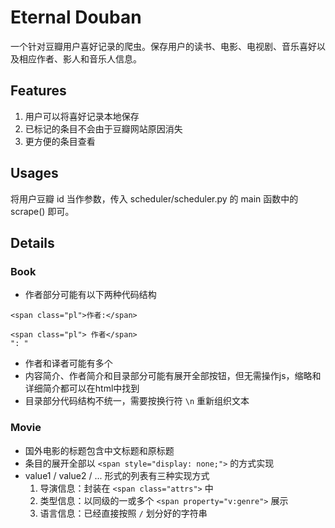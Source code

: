 # Eternal Douban
一个针对豆瓣用户喜好记录的爬虫。保存用户的读书、电影、电视剧、音乐喜好以及相应作者、影人和音乐人信息。

## Features
1. 用户可以将喜好记录本地保存
2. 已标记的条目不会由于豆瓣网站原因消失
3. 更方便的条目查看

## Usages
将用户豆瓣 id 当作参数，传入 scheduler/scheduler.py 的 main 函数中的 scrape() 即可。

## Details
### Book
- 作者部分可能有以下两种代码结构
```
<span class="pl">作者:</span>
```
```
<span class="pl"> 作者</span>
": "
```
- 作者和译者可能有多个
- 内容简介、作者简介和目录部分可能有展开全部按钮，但无需操作js，缩略和详细简介都可以在html中找到
- 目录部分代码结构不统一，需要按换行符 `\n` 重新组织文本

### Movie
- 国外电影的标题包含中文标题和原标题
- 条目的展开全部以 `<span style="display: none;">` 的方式实现
- value1 / value2 / ... 形式的列表有三种实现方式
    1. 导演信息：封装在 `<span class="attrs">` 中
    2. 类型信息：以同级的一或多个 `<span property="v:genre">` 展示
    3. 语言信息：已经直接按照 ` / ` 划分好的字符串
